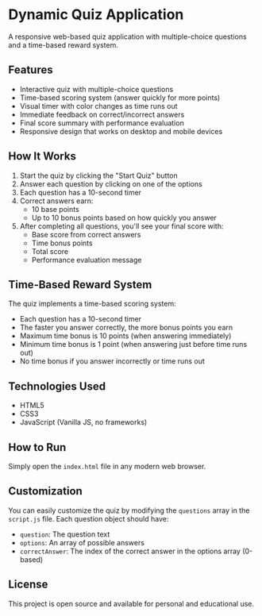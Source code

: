 # Dynamic Quiz Application

A responsive web-based quiz application with multiple-choice questions and a time-based reward system.

## Features

- Interactive quiz with multiple-choice questions
- Time-based scoring system (answer quickly for more points)
- Visual timer with color changes as time runs out
- Immediate feedback on correct/incorrect answers
- Final score summary with performance evaluation
- Responsive design that works on desktop and mobile devices

## How It Works

1. Start the quiz by clicking the "Start Quiz" button
2. Answer each question by clicking on one of the options
3. Each question has a 10-second timer
4. Correct answers earn:
   - 10 base points
   - Up to 10 bonus points based on how quickly you answer
5. After completing all questions, you'll see your final score with:
   - Base score from correct answers
   - Time bonus points
   - Total score
   - Performance evaluation message

## Time-Based Reward System

The quiz implements a time-based scoring system:
- Each question has a 10-second timer
- The faster you answer correctly, the more bonus points you earn
- Maximum time bonus is 10 points (when answering immediately)
- Minimum time bonus is 1 point (when answering just before time runs out)
- No time bonus if you answer incorrectly or time runs out

## Technologies Used

- HTML5
- CSS3
- JavaScript (Vanilla JS, no frameworks)

## How to Run

Simply open the `index.html` file in any modern web browser.

## Customization

You can easily customize the quiz by modifying the `questions` array in the `script.js` file. Each question object should have:
- `question`: The question text
- `options`: An array of possible answers
- `correctAnswer`: The index of the correct answer in the options array (0-based)

## License

This project is open source and available for personal and educational use. 